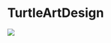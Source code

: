 # TurtleArtDesign
<img src="https://github.com/TimothyNg5808/TurtleArtDesign/blob/master/Undead%20Eye%20screenshot.png">
